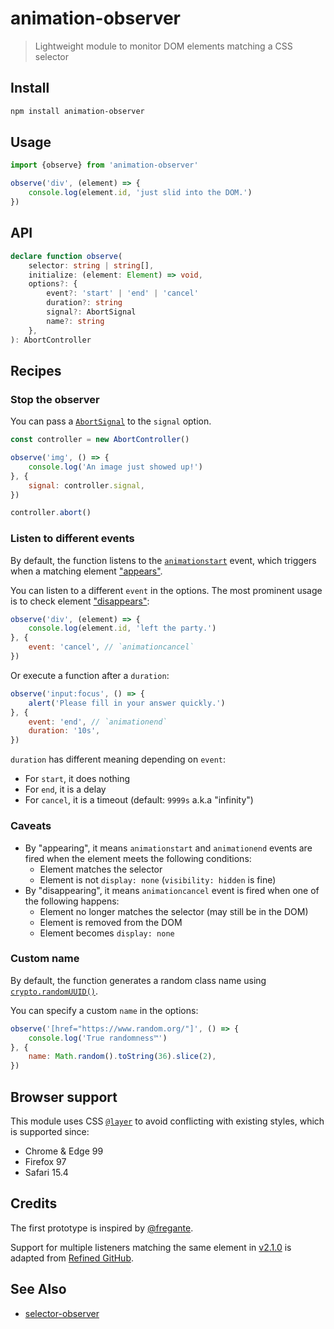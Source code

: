 # animation-observer

> Lightweight module to monitor DOM elements matching a CSS selector

## Install

```sh
npm install animation-observer
```

## Usage

```js
import {observe} from 'animation-observer'

observe('div', (element) => {
	console.log(element.id, 'just slid into the DOM.')
})
```

## API

```ts
declare function observe(
	selector: string | string[],
	initialize: (element: Element) => void,
	options?: {
		event?: 'start' | 'end' | 'cancel'
		duration?: string
		signal?: AbortSignal
		name?: string
	},
): AbortController
```

## Recipes

### Stop the observer

You can pass a [`AbortSignal`](https://developer.mozilla.org/docs/Web/API/AbortSignal) to the `signal` option.

<!-- prettier-ignore -->
```js
const controller = new AbortController()

observe('img', () => {
	console.log('An image just showed up!')
}, {
	signal: controller.signal,
})

controller.abort()
```

### Listen to different events

By default, the function listens to the [`animationstart`](https://developer.mozilla.org/docs/Web/API/Element/animationstart_event) event, which triggers when a matching element ["appears"](#caveats).

You can listen to a different `event` in the options. The most prominent usage is to check element ["disappears"](#caveats):

<!-- prettier-ignore -->
```js
observe('div', (element) => {
	console.log(element.id, 'left the party.')
}, {
	event: 'cancel', // `animationcancel`
})
```

Or execute a function after a `duration`:

<!-- prettier-ignore -->
```js
observe('input:focus', () => {
	alert('Please fill in your answer quickly.')
}, {
	event: 'end', // `animationend`
	duration: '10s',
})
```

`duration` has different meaning depending on `event`:

- For `start`, it does nothing
- For `end`, it is a delay
- For `cancel`, it is a timeout (default: `9999s` a.k.a "infinity")

### Caveats

- By "appearing", it means `animationstart` and `animationend` events are fired when the element meets the following conditions:
  - Element matches the selector
  - Element is not `display: none` (`visibility: hidden` is fine)
- By "disappearing", it means `animationcancel` event is fired when one of the following happens:
  - Element no longer matches the selector (may still be in the DOM)
  - Element is removed from the DOM
  - Element becomes `display: none`

### Custom name

By default, the function generates a random class name using [`crypto.randomUUID()`](https://developer.mozilla.org/docs/Web/API/Crypto/randomUUID).

You can specify a custom `name` in the options:

<!-- prettier-ignore -->
```js
observe('[href="https://www.random.org/"]', () => {
	console.log('True randomness™️')
}, {
	name: Math.random().toString(36).slice(2),
})
```

## Browser support

This module uses CSS [`@layer`](https://developer.mozilla.org/docs/Web/CSS/@layer) to avoid conflicting with existing styles, which is supported since:

- Chrome & Edge 99
- Firefox 97
- Safari 15.4

## Credits

The first prototype is inspired by [@fregante](https://github.com/refined-github/refined-github/issues/5874#issuecomment-1200341987).

Support for multiple listeners matching the same element in [v2.1.0](https://github.com/kidonng/animation-observer/releases/tag/v2.1.0) is adapted from [Refined GitHub](https://github.com/refined-github/refined-github/pull/5886/files#diff-4512860ff8f9959a9b0b03bf0fc10f6bf704930bb48148d04c6a70ff8d500629).

## See Also

- [selector-observer](https://github.com/josh/selector-observer)

